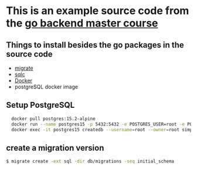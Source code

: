 # This is an example source code from the [go backend master course](https://www.youtube.com/watch?v=prh0hTyI1sU)


## Things to install besides the go packages in the source code
- [migrate](https://github.com/golang-migrate/migrate)
- [sqlc](https://sqlc.dev/)
- [Docker](https://www.docker.com/products/docker-desktop/)
- postgreSQL docker image

## Setup PostgreSQL

```bash
  docker pull postgres:15.2-alpine
  docker run --name postgres15 -p 5432:5432 -e POSTGRES_USER=root -e POSTGRES_PASSWORD=mysecretpassword -d postgres
  docker exec -it postgres15 createdb --username=root --owner=root simple_bank
```

## create a migration version
```bash
$ migrate create -ext sql -dir db/migrations -seq initial_schema
```
